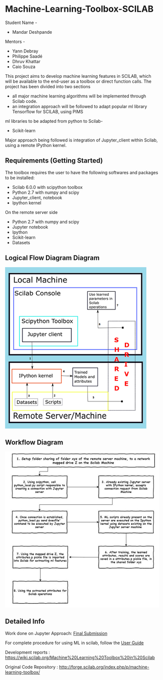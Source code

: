 # Machine-Learning-Toolbox-SCILAB

Student Name -

   * Mandar Deshpande 

Mentors -

   * Yann Debray
   * Philippe Saadé
   * Dhruv Khattar
   * Caio Souza 
    
This project aims to develop machine learning features in SCILAB, which will be available to the end-user as a toolbox or direct function calls. The project has been divided into two sections

 * all major machine learning algorithms will be implemented through Scilab code.
 * an integration approach will be followed to adapt popular ml library Tensorflow for SCILAB, using PIMS

ml libraries to be adapted from python to Scilab-

 * Scikit-learn
 
Major approach being followed is integration of Jupyter_client within Scilab, using a remote IPython kernel.
 
## Requirements (Getting Started)

The toolbox requires the user to have the following softwares and packages to be installed:
 * Scilab 6.0.0 with scipython toolbox
 * Python 2.7 with numpy and scipy
 * Jupyter_client, notebook
 * Ipython kernel

On the remote server side
 * Python 2.7 with numpy and scipy
 * Jupyter notebook
 * Ipython
 * Scikit-learn 
 * Datasets

## Logical Flow Diagram Diagram
![](/Final%20Submission/jupyter_ml_final3.png)

## Workflow Diagram
![](/Final%20Submission/Workflow.jpg)

## Detailed Info

Work done on Jupyter Approach: [Final Submission](https://github.com/mandroid6/machine-learning-Toolbox-SCILAB/tree/master/Final%20Submission)

For complete procedure for using ML in scilab, follow the [User Guide](https://github.com/mandroid6/machine-learning-Toolbox-SCILAB/blob/master/Final%20Submission/User_guide_v3.pdf)

Development reports : https://wiki.scilab.org/Machine%20Learning%20Toolbox%20in%20Scilab

Original Code Repository : http://forge.scilab.org/index.php/p/machine-learning-toolbox/
